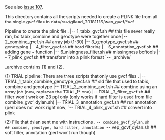 See also [issue 107](https://github.com/sinarueeger/G2G-HBV/issues/107).

This directory contains all the scripts needed to create a PLINK file from all the single gvcf files in data/raw/gilead_20181126/wes_gvcf/*vcf.

Pipeline to create the plink file
.
|-- 1_tabix_gvcf.sh         ## this file never really ran, bc tabix, combine and genotype were together once
|-- 2_combine_gvcf.sh       ## array job (1-30)
|-- 3_genotype_gvcf.sh      ## genotyping 
|-- 4_filter_gvcf.sh        ## hard filtering
|-- 5_annotation_gvcf.sh    ## adding gene + function
|-- 6_misingness_filter.sh  ## missingness bcftools
|-- 7_plink_gvcf.sh         ## transform into a plink format
`-- _archive/

_archive contains (1) and (2).

(1)
TRIAL pipeline: There are three scripts that only use gvcf files
.
|-- TRIAL_1_tabix_combine_genotype_gvcf.sh  ## old file that used to tabix, combine and genotype
|-- TRIAL_2_combine_gvcf.sh     ## combine using an array job (new, replaces the TRIAL_1* one)
|-- TRIAL_2_filter_gvcf.sh      ## filter won't work on 23 ppl only (only works if hard filter is used from file combine_gvcf_dylan.sh)
|-- TRIAL_3_annotation_gvcf.sh  ## run annotation (perl does not work right now)
`-- TRIAL_4_plink_gvcf.sh       ## convert into plink

(2)
File that dylan sent me with instructions
.
`-- combine_gvcf_dylan.sh       ## combine, genotype, hard filter, annotation
`-- vep_gcvf_dylan.sh           ## soft filter, annotation (perl won't run though)
